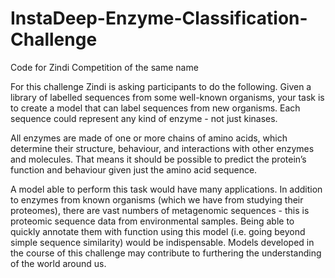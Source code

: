 # InstaDeep-Enzyme-Classification-Challenge
Code for Zindi Competition of the same name


For this challenge Zindi is asking participants to do the following. Given a library of labelled sequences from some well-known organisms, your task is to create a model that can label sequences from new organisms. Each sequence could represent any kind of enzyme - not just kinases.

All enzymes are made of one or more chains of amino acids, which determine their structure, behaviour, and interactions with other enzymes and molecules. That means it should be possible to predict the protein’s function and behaviour given just the amino acid sequence.

A model able to perform this task would have many applications. In addition to enzymes from known organisms (which we have from studying their proteomes), there are vast numbers of metagenomic sequences - this is proteomic sequence data from environmental samples. Being able to quickly annotate them with function using this model (i.e. going beyond simple sequence similarity) would be indispensable. Models developed in the course of this challenge may contribute to furthering the understanding of the world around us.
